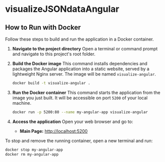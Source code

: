 # visualizeJSONdataAngular

## How to Run with Docker

Follow these steps to build and run the application in a Docker container.

1.  **Navigate to the project directory**
    Open a terminal or command prompt and navigate to this project's root folder.

2.  **Build the Docker image**
    This command installs dependencies and packages the Angular application into a static website, served by a lightweight Nginx server. The image will be named `visualize-angular`.
    ```sh
    docker build -t visualize-angular .
    ```
3.  **Run the Docker container**
    This command starts the application from the image you just built. It will be accessible on port `5200` of your local machine.
    ```sh
    docker run -p 5200:80 --name my-angular-app visualize-angular
    ```
4.  **Access the application**
    Open your web browser and go to:
    *   **Main Page:** [http://localhost:5200](http://localhost:5200)
  
To stop and remove the running container, open a new terminal and run:
```sh
docker stop my-angular-app
docker rm my-angular-app
```


    
